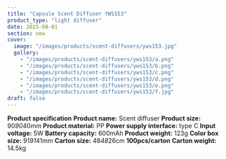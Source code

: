 ```yaml
---
title: "Capsule Scent Diffuser YWS153"
product_type: "light diffuser"
date: 2025-08-01
section: new
cover:
  image: "/images/products/scent-diffusers/yws153.jpg"
  gallery:
    - "/images/products/scent-diffusers/yws153/a.png"
    - "/images/products/scent-diffusers/yws153/b.png"
    - "/images/products/scent-diffusers/yws153/c.png"
    - "/images/products/scent-diffusers/yws153/d.png"
    - "/images/products/scent-diffusers/yws153/e.png"
    - "/images/products/scent-diffusers/yws153/f.jpg"
draft: false
---
```

**Product specification**
**Product name:** Scent diffuser
**Product size:** 90*90*40mm
**Product material:** PP
**Power supply interface:** type C
**Input voltage:** 5W
**Battery capacity:** 600mAh
**Product weight:** 123g
**Color box size:** 91*91*41mm
**Carton size:** 48*48*26cm
**100pcs/carton**
**Carton weight:** 14.5kg
